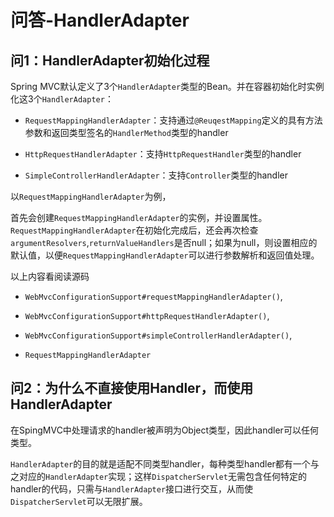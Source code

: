 # 问答-HandlerAdapter

## 问1：HandlerAdapter初始化过程

Spring MVC默认定义了3个`HandlerAdapter`类型的Bean。并在容器初始化时实例化这3个`HandlerAdapter`：

- `RequestMappingHandlerAdapter`：支持通过`@ReuqestMapping`定义的具有方法参数和返回类型签名的`HandlerMethod`类型的handler

- `HttpRequestHandlerAdapter`：支持`HttpRequestHandler`类型的handler

- `SimpleControllerHandlerAdapter`：支持`Controller`类型的handler

以`RequestMappingHandlerAdapter`为例，

首先会创建`RequestMappingHandlerAdapter`的实例，并设置属性。`RequestMappingHandlerAdapter`在初始化完成后，还会再次检查`argumentResolvers`,`returnValueHandlers`是否null；如果为null，则设置相应的默认值，以便`RequestMappingHandlerAdapter`可以进行参数解析和返回值处理。

以上内容看阅读源码

- `WebMvcConfigurationSupport#requestMappingHandlerAdapter()`,

- `WebMvcConfigurationSupport#httpRequestHandlerAdapter()`,

- `WebMvcConfigurationSupport#simpleControllerHandlerAdapter()`,

- `RequestMappingHandlerAdapter`

## 问2：为什么不直接使用Handler，而使用HandlerAdapter

在SpingMVC中处理请求的handler被声明为Object类型，因此handler可以任何类型。

`HandlerAdapter`的目的就是适配不同类型handler，每种类型handler都有一个与之对应的`HandlerAdapter`实现；这样`DispatcherServlet`无需包含任何特定的handler的代码，只需与`HandlerAdapter`接口进行交互，从而使`DispatcherServlet`可以无限扩展。


